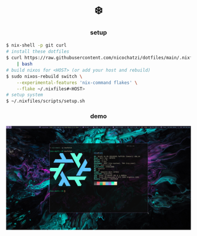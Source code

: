 <h1 align="center">❄️</h1>

<h3 align="center">setup</h3>

```bash
$ nix-shell -p git curl
# install these dotfiles
$ curl https://raw.githubusercontent.com/nicochatzi/dotfiles/main/.nixfiles/scripts/install.sh \
    | bash
# build nixos for <HOST> (or add your host and rebuild)
$ sudo nixos-rebuild switch \
    --experimental-features 'nix-command flakes' \
    --flake ~/.nixfiles#<HOST>
# setup system
$ ~/.nixfiles/scripts/setup.sh
```

<h3 align="center">demo</h3>

![lati](./assets/lati.png)
